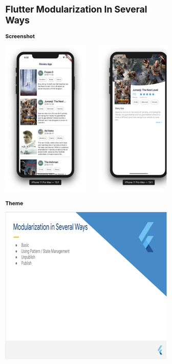 # Flutter Modularization In Several Ways

### Screenshot

<pre>
<img src="image/image1.png" width="250" height="460">     <img src="image/image2.png" width="250" height="460">
</pre>

### Theme

<pre>
<img src="image/materi1.png" width="600" height="460">
</pre>
